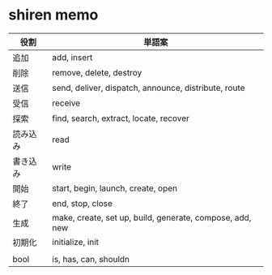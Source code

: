 # shiren memo
|役割|単語案 |
|----|----|
|追加|add, insert|
|削除|remove, delete, destroy|
|送信|send, deliver, dispatch, announce, distribute, route|
|受信|receive|
|探索|find, search, extract, locate, recover|
|読み込み|read|
|書き込み|write|
|開始|start, begin, launch, create, open|
|終了|end, stop, close|
|生成|make, create, set up, build, generate, compose, add, new|
|初期化|initialize, init|
|||
|bool|is, has, can, shouldn
